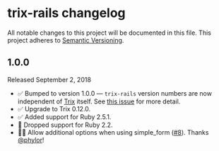 # trix-rails changelog

All notable changes to this project will be documented in this file.
This project adheres to [Semantic Versioning](http://semver.org/).

## 1.0.0

Released September 2, 2018

* ✅ Bumped to version 1.0.0 — `trix-rails` version numbers are now independent of [Trix](https://github.com/basecamp/trix) itself. See [this issue](https://github.com/kylefox/trix/issues/4) for more detail.
* ✅ Upgrade to Trix 0.12.0.
* ✅ Added support for Ruby 2.5.1.
* 🚫 Dropped support for Ruby 2.2.
* 🐛🔨 Allow additional options when using simple_form ([#8](https://github.com/kylefox/trix/pull/8)). Thanks [@phylor](https://github.com/phylor)!
